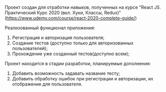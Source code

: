 Проект создан для отработки навыков, полученных на курсе "React JS. Практический Курс 2020 (вкл. Хуки, Классы, Redux)" 
(https://www.udemy.com/course/react-2020-complete-guide/)

Реализованный функционал приложения: 
1. Регистрация и авторизация пользователя;
2. Создание тестов (доступно только для авторизованных пользователей);
3. Прохождение уже созданный тестов(доступно всем);

Проект находится в стадии разработки, планируемые дополнения:
1. Добавить возможность задавать название тесту;
2. Добавить обработку ошибок при регистрации и авторизации, 
их отображение для пользователя. 


